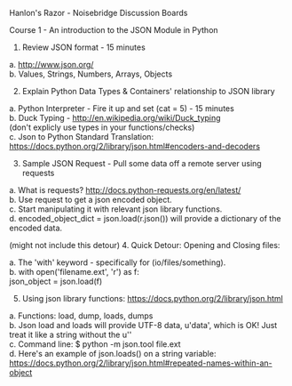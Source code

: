 
Hanlon's Razor - Noisebridge Discussion Boards



Course 1 - An introduction to the JSON Module in Python


1. Review JSON format - 15 minutes

  a. http://www.json.org/    
  b. Values, Strings, Numbers, Arrays, Objects    



2. Explain Python Data Types & Containers' relationship to JSON library 

  a. Python Interpreter - Fire it up and set (cat = 5) - 15 minutes    
  b. Duck Typing - http://en.wikipedia.org/wiki/Duck_typing    
  (don't explicly use types in your functions/checks)    
c. Json to Python Standard Translation: https://docs.python.org/2/library/json.html#encoders-and-decoders    



3. Sample JSON Request - Pull some data off a remote server using requests

  a. What is requests? http://docs.python-requests.org/en/latest/    
  b. Use request to get a json encoded object.    
  c. Start manipulating it with relevant json library functions.    
  d. encoded_object_dict = json.load(r.json()) will provide a dictionary of the encoded data.    



(might not include this detour)
4. Quick Detour: Opening and Closing files:
    
  a. The 'with' keyword - specifically for (io/files/something).    
  b. with open('filename.ext', 'r') as f:    
      json_object = json.load(f)    


5. Using json library functions: https://docs.python.org/2/library/json.html

a. Functions: load, dump, loads, dumps    
b. Json load and loads will provide UTF-8 data, u'data', which is OK! Just treat it like a string without the u''    
c. Command line: $ python -m json.tool file.ext    
d. Here's an example of json.loads() on a string variable: https://docs.python.org/2/library/json.html#repeated-names-within-an-object    


